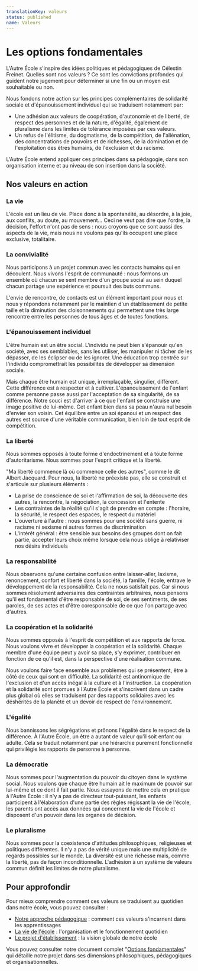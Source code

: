 ```yaml
---
translationKey: valeurs
status: published
name: Valeurs
---
```


# Les options fondamentales

L'Autre École s'inspire des idées politiques et pédagogiques de Célestin Freinet. Quelles sont nos valeurs ? Ce sont les convictions profondes qui guident notre jugement pour déterminer si une fin ou un moyen est souhaitable ou non.

Nous fondons notre action sur les principes complémentaires de solidarité sociale et d'épanouissement individuel qui se traduisent notamment par:

- Une adhésion aux valeurs de coopération, d'autonomie et de liberté, de respect des personnes et de la nature, d'égalité, également de pluralisme dans les limites de tolérance imposées par ces valeurs.
- Un refus de l'élitisme, du dogmatisme, de la compétition, de l'aliénation, des concentrations de pouvoirs et de richesses, de la domination et de l'exploitation des êtres humains, de l'exclusion et du racisme.

L'Autre École entend appliquer ces principes dans sa pédagogie, dans son organisation interne et au niveau de son insertion dans la société.

## Nos valeurs en action

### La vie

L'école est un lieu de vie. Place donc à la spontanéité, au désordre, à la joie, aux conflits, au doute, au mouvement… Ceci ne veut pas dire que l'ordre, la décision, l'effort n'ont pas de sens : nous croyons que ce sont aussi des aspects de la vie, mais nous ne voulons pas qu'ils occupent une place exclusive, totalitaire.

### La convivialité

Nous participons à un projet commun avec les contacts humains qui en découlent. Nous vivons l'esprit de communauté : nous formons un ensemble où chacun se sent membre d'un groupe social au sein duquel chacun partage une expérience et poursuit des buts communs.

L'envie de rencontre, de contacts est un élément important pour nous et nous y répondons notamment par le maintien d'un établissement de petite taille et la diminution des cloisonnements qui permettent une très large rencontre entre les personnes de tous âges et de toutes fonctions.

### L'épanouissement individuel

L'être humain est un être social. L'individu ne peut bien s'épanouir qu'en société, avec ses semblables, sans les utiliser, les manipuler ni tâcher de les dépasser, de les éclipser ou de les ignorer. Une éducation trop centrée sur l'individu compromettrait les possibilités de développer sa dimension sociale.

Mais chaque être humain est unique, irremplaçable, singulier, différent. Cette différence est à respecter et à cultiver. L'épanouissement de l'enfant comme personne passe aussi par l'acceptation de sa singularité, de sa différence. Notre souci est d'arriver à ce que l'enfant se construise une image positive de lui-même. Cet enfant bien dans sa peau n'aura nul besoin d'envier son voisin. Cet équilibre entre un soi épanoui et un respect des autres est source d'une véritable communication, bien loin de tout esprit de compétition.

### La liberté

Nous sommes opposés à toute forme d'endoctrinement et à toute forme d'autoritarisme. Nous sommes pour l'esprit critique et la liberté.

"Ma liberté commence là où commence celle des autres", comme le dit Albert Jacquard. Pour nous, la liberté ne préexiste pas, elle se construit et s'articule sur plusieurs éléments :

- La prise de conscience de soi et l'affirmation de soi, la découverte des autres, la rencontre, la négociation, la concession et l'entente
- Les contraintes de la réalité qu'il s'agit de prendre en compte : l'horaire, la sécurité, le respect des espaces, le respect du matériel
- L'ouverture à l'autre : nous sommes pour une société sans guerre, ni racisme ni sexisme ni autres formes de discrimination
- L'intérêt général : être sensible aux besoins des groupes dont on fait partie, accepter leurs choix même lorsque cela nous oblige à relativiser nos désirs individuels

### La responsabilité

Nous observons qu'une certaine confusion entre laisser-aller, laxisme, renoncement, confort et liberté dans la société, la famille, l'école, entrave le développement de la responsabilité. Cela ne nous satisfait pas. Car si nous sommes résolument adversaires des contraintes arbitraires, nous pensons qu'il est fondamental d'être responsable de soi, de ses sentiments, de ses paroles, de ses actes et d'être coresponsable de ce que l'on partage avec d'autres.

### La coopération et la solidarité

Nous sommes opposés à l'esprit de compétition et aux rapports de force. Nous voulons vivre et développer la coopération et la solidarité. Chaque membre d'une équipe peut y avoir sa place, s'y exprimer, contribuer en fonction de ce qu'il est, dans la perspective d'une réalisation commune.

Nous voulons faire face ensemble aux problèmes qui se présentent, être à côté de ceux qui sont en difficulté. La solidarité est antinomique de l'exclusion et d'un accès inégal à la culture et à l'instruction. La coopération et la solidarité sont promues à l'Autre École et s'inscrivent dans un cadre plus global où elles se traduisent par des rapports solidaires avec les déshérités de la planète et un devoir de respect de l'environnement.

### L'égalité

Nous bannissons les ségrégations et prônons l'égalité dans le respect de la différence. À l'Autre École, un être a autant de valeur qu'il soit enfant ou adulte. Cela se traduit notamment par une hiérarchie purement fonctionnelle qui privilégie les rapports de personne à personne.

### La démocratie

Nous sommes pour l'augmentation du pouvoir du citoyen dans le système social. Nous voulons que chaque être humain ait le maximum de pouvoir sur lui-même et ce dont il fait partie. Nous essayons de mettre cela en pratique à l'Autre École : il n'y a pas de directeur tout-puissant, les enfants participent à l'élaboration d'une partie des règles régissant la vie de l'école, les parents ont accès aux données qui concernent la vie de l'école et disposent d'un pouvoir dans les organes de décision.

### Le pluralisme

Nous sommes pour la coexistence d'attitudes philosophiques, religieuses et politiques différentes. Il n'y a pas de vérité unique mais une multiplicité de regards possibles sur le monde. La diversité est une richesse mais, comme la liberté, pas de façon inconditionnelle. L'adhésion à un système de valeurs commun définit les limites de notre pluralisme.

## Pour approfondir

Pour mieux comprendre comment ces valeurs se traduisent au quotidien dans notre école, vous pouvez consulter :

- [Notre approche pédagogique](/pedagogie/) : comment ces valeurs s'incarnent dans les apprentissages
- [La vie de l'école](/la-vie-de-l-ecole/) : l'organisation et le fonctionnement quotidien
- [Le projet d'établissement](/projet-d-etablissement/) : la vision globale de notre école

Vous pouvez consulter notre document complet "[Options fondamentales](/options_fondamentales.pdf)" qui détaille notre projet dans ses dimensions philosophiques, pédagogiques et organisationnelles.
